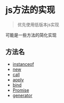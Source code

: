
# js方法的实现

> 优先使用低版本js实现

可能是一些方法的简化实现

## 方法名

- [instanceof](./libs/instanceof.js)
- [new](./libs/new.js)
- [call](./libs/call.js)
- [apply](./libs/apply.js)
- [bind](./libs/bind.js)
- [Promise](./libs/Promise.js)
- [generator](./libs/generator.js)